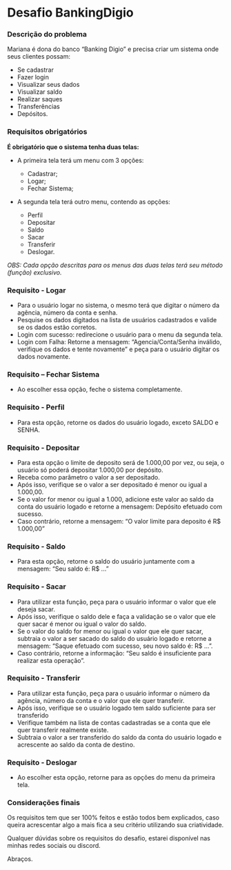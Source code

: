 # Desafio BankingDigio

### Descrição do problema
Mariana é dona do banco “Banking Digio” e precisa criar um sistema onde seus clientes possam:
- Se cadastrar
- Fazer login
- Visualizar seus dados
- Visualizar saldo
- Realizar saques
- Transferências
- Depósitos.

### Requisitos obrigatórios

**É obrigatório que o sistema tenha duas telas:**
  - A primeira tela terá um menu com 3 opções: 
    - Cadastrar; 
    - Logar;
    - Fechar Sistema;
       
- A segunda tela terá outro menu, contendo as opções:
    - Perfil
    - Depositar
    - Saldo
    - Sacar
    - Transferir
    - Deslogar.

*OBS: Cada opção descritas para os menus das duas telas terá seu método (função) exclusivo.*

### Requisito - Logar
- Para o usuário logar no sistema, o mesmo terá que digitar o número da agência, número da conta e senha.
- Pesquise os dados digitados na lista de usuários cadastrados e valide se os dados estão corretos.
- Login com sucesso: redirecione o usuário para o menu da segunda tela.
- Login com Falha: Retorne a mensagem: “Agencia/Conta/Senha inválido, verifique os dados e tente novamente” e peça para o usuário digitar os dados novamente.

### Requisito – Fechar Sistema
- Ao escolher essa opção, feche o sistema completamente.

### Requisito - Perfil
- Para esta opção, retorne os dados do usuário logado, exceto SALDO e SENHA.

### Requisito - Depositar
- Para esta opção o limite de deposito será de 1.000,00 por vez, ou seja, o usuário só poderá depositar 1.000,00 por depósito.
- Receba como parâmetro o valor a ser depositado.
- Após isso, verifique se o valor a ser depositado é menor ou igual a 1.000,00.
- Se o valor for menor ou igual a 1.000, adicione este valor ao saldo da conta do usuário logado e retorne a mensagem: Depósito efetuado com sucesso.
- Caso contrário, retorne a mensagem: “O valor limite para deposito é R$ 1.000,00”

### Requisito - Saldo
- Para esta opção, retorne o saldo do usuário juntamente com a mensagem: “Seu saldo é: R$ ...”

### Requisito - Sacar
- Para utilizar esta função, peça para o usuário informar o valor que ele deseja sacar.
- Após isso, verifique o saldo dele e faça a validação se o valor que ele quer sacar é menor ou igual o valor do saldo.
- Se o valor do saldo for menor ou igual o valor que ele quer sacar, subtraia o valor a ser sacado do saldo do usuário logado e retorne a mensagem: “Saque efetuado com sucesso, seu novo saldo é: R$ ...”.
- Caso contrário, retorne a informação: “Seu saldo é insuficiente para realizar esta operação”.

### Requisito - Transferir
- Para utilizar esta função, peça para o usuário informar o número da agência, número da conta e o valor que ele quer transferir.
- Após isso, verifique se o usuário logado tem saldo suficiente para ser transferido
- Verifique também na lista de contas cadastradas se a conta que ele quer transferir realmente existe.
- Subtraia o valor a ser transferido do saldo da conta do usuário logado e acrescente ao saldo da conta de destino.

### Requisito - Deslogar
- Ao escolher esta opção, retorne para as opções do menu da  primeira tela.

### Considerações finais

Os requisitos tem que ser 100% feitos e estão todos bem explicados, caso queira acrescentar algo a mais fica a seu critério utilizando sua criatividade.

Qualquer dúvidas sobre os requisitos do desafio, estarei disponível nas minhas redes sociais ou discord.
    
Abraços.
